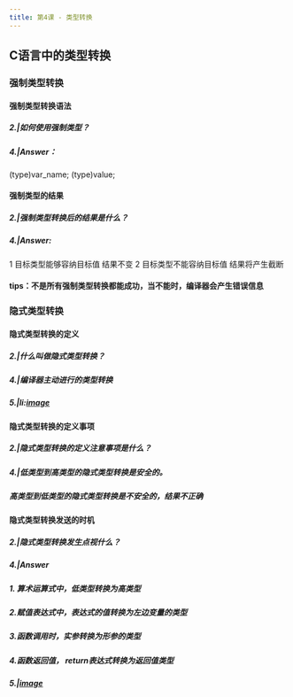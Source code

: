 ```yaml
---
title: 第4课 - 类型转换
---
```


## C语言中的类型转换
### 强制类型转换
#### 强制类型转换语法
##### 2.|如何使用强制类型？
##### 4.|Answer：
(type)var_name;
(type)value;
#### 强制类型的结果
##### 2.|强制类型转换后的结果是什么？
##### 4.|Answer:
1 目标类型能够容纳目标值 结果不变
2 目标类型不能容纳目标值 结果将产生截断
#### tips：不是所有强制类型转换都能成功，当不能时，编译器会产生错误信息
### 隐式类型转换
#### 隐式类型转换的定义
##### 2.|什么叫做隐式类型转换？
##### 4.|编译器主动进行的类型转换
##### 5.|li:[image](http://tuchuang.lifeupnote.com/blog/20201003/1VV0mNrT6cfI.png?imageslim)
#### 隐式类型转换的定义事项
##### 2.|隐式类型转换的定义注意事项是什么？
##### 4.|低类型到高类型的隐式类型转换是安全的。
##### 高类型到低类型的隐式类型转换是不安全的，结果不正确
#### 隐式类型转换发送的时机
##### 2.|隐式类型转换发生点视什么？
##### 4.|Answer
##### 1. 算术运算式中，低类型转换为高类型
##### 2.赋值表达式中，表达式的值转换为左边变量的类型
##### 3.函数调用时，实参转换为形参的类型
##### 4.函数返回值， return表达式转换为返回值类型
##### 5.|[image](http://tuchuang.lifeupnote.com/blog/20201003/5XIUHJiqcQH3.png?imageslim)
####
